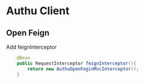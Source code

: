 # Authu Client

## Open Feign
Add feignInterceptor
```java
    @Bean
    public RequestInterceptor feignInterceptor(){
        return new AuthuOpenFeginMvcInterceptor();
    }
```
